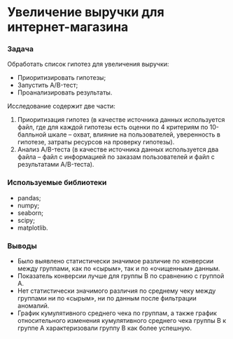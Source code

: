 # Увеличение выручки для интернет-магазина 
### Задача
Обработать список гипотез для увеличения выручки: 
- Приоритизировать гипотезы; 
- Запустить A/B-тест; 
- Проанализировать результаты. 

Исследование содержит две части: 
1. Приоритизация гипотез (в качестве источника данных используется файл, где для каждой гипотезы есть оценки по 4 критериям по 10-балльной шкале – охват, влияние на пользователей, уверенность в гипотезе, затраты ресурсов на проверку гипотезы). 
2. Анализ A/B-теста (в качестве источника данных используется два файла – файл с информацией по заказам пользователей и файл с результатами A/B-теста). 
 
### Используемые библиотеки 
- pandas;
- numpy; 
- seaborn; 
- scipy;
- matplotlib. 

### Выводы 
- Было выявлено статистически значимое различие по конверсии между группами, как по «сырым», так и по «очищенным» данным.
- Показатель конверсии лучше для группы B по сравнению с группой A.
- Нет статистически значимого различия по среднему чеку между группами ни по «сырым», ни по данным после фильтрации аномалий.
- График кумулятивного среднего чека по группам, а также график относительного изменения кумулятивного среднего чека группы B к группе A характеризовали группу B как более успешную. 
